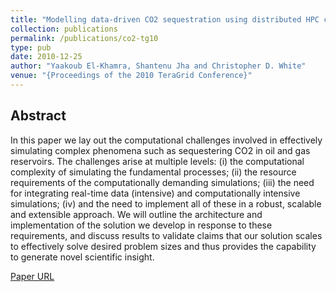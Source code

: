 ```yaml
---
title: "Modelling data-driven CO2 sequestration using distributed HPC cyberinfrastructure"
collection: publications
permalink: /publications/co2-tg10
type: pub
date: 2010-12-25
author: "Yaakoub El-Khamra, Shantenu Jha and Christopher D. White"
venue: "{Proceedings of the 2010 TeraGrid Conference}"
---
```


## Abstract
In this paper we lay out the computational challenges involved in effectively 
simulating complex phenomena such as sequestering CO2 in oil and gas reservoirs. 
The challenges arise at multiple levels: (i) the computational complexity of 
simulating the fundamental processes; (ii) the resource requirements of the 
computationally demanding simulations; (iii) the need for integrating real-time 
data (intensive) and computationally intensive simulations; (iv) and the need to 
implement all of these in a robust, scalable and extensible approach. We will 
outline the architecture and implementation of the solution we develop in response 
to these requirements, and discuss results to validate claims that our solution 
scales to effectively solve desired problem sizes and thus provides the capability 
to generate novel scientific insight.

[Paper URL](https://dl.acm.org/citation.cfm?doid=1838574.1838580)
